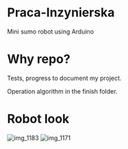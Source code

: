 # Praca-Inzynierska
Mini sumo robot using Arduino

# Why repo?
Tests, progress to document my project.

Operation algorithm in the finish folder. 

# Robot look

![img_1183](https://user-images.githubusercontent.com/36841282/50695464-0d146280-103d-11e9-99ce-c981baf8e53b.JPG)
![img_1171](https://user-images.githubusercontent.com/36841282/50695471-11408000-103d-11e9-8823-e2ade0d22581.JPG)
